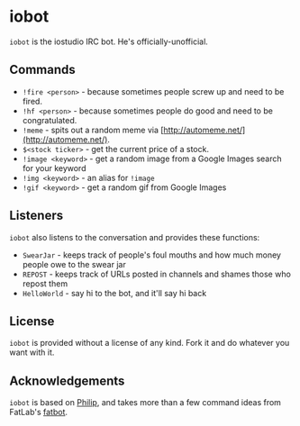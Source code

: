 iobot
=====

`iobot` is the iostudio IRC bot. He's officially-unofficial.


Commands
--------

* `!fire <person>`   - because sometimes people screw up and need to be fired.
* `!hf <person>`     - because sometimes people do good and need to be congratulated.
* `!meme`            - spits out a random meme via [http://automeme.net/](http://automeme.net/).
* `$<stock ticker>`  - get the current price of a stock.
* `!image <keyword>` - get a random image from a Google Images search for your keyword
* `!img <keyword>`   - an alias for `!image`
* `!gif <keyword>`   - get a random gif from Google Images


Listeners
---------

`iobot` also listens to the conversation and provides these functions:

* `SwearJar`   - keeps track of people's foul mouths and how much money people owe to the swear jar
* `REPOST`     - keeps track of URLs posted in channels and shames those who repost them
* `HelloWorld` - say hi to the bot, and it'll say hi back


License
-------

`iobot` is provided without a license of any kind. Fork it and do whatever you want with it.


Acknowledgements
----------------

`iobot` is based on [Philip](http://github.com/epochblue/Philip), and takes more than a few
command ideas from FatLab's [fatbot](https://github.com/jamiew/fatbot).
